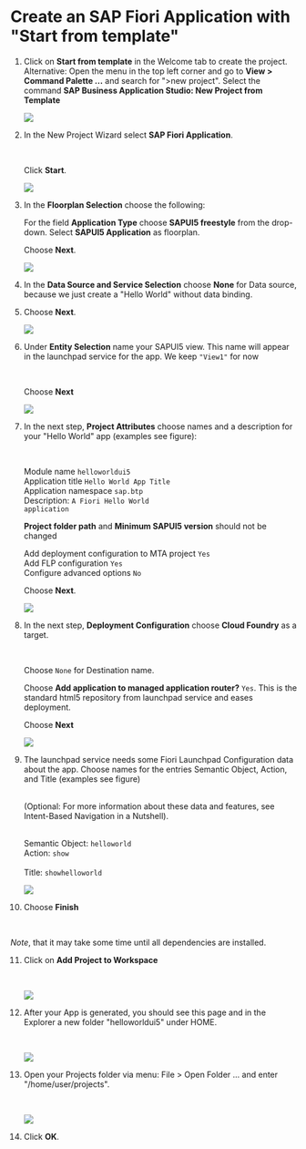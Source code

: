 
# Create an SAP Fiori Application with "Start from template"

1. Click on <strong>Start from template</strong> in the Welcome tab to create the project.
Alternative: Open the menu in the top left corner and go to <strong>View > Command Palette ...</strong> and search for ">new project". Select the command <strong>SAP Business Application Studio: New Project from Template</strong><br />

     ![](../images/BAS_start.png)

2. In the New Project Wizard select **SAP Fiori Application**.</li><br />

   Click <strong>Start</strong>.

     ![](../images/Template_Fiori_app.png)


3. In the <strong>Floorplan Selection</strong> choose the following:</li>

   For the field <strong>Application Type</strong> choose <strong>SAPUI5 freestyle</strong> from the drop-down.
   Select <strong>SAPUI5 Application</strong> as floorplan.

   Choose <strong>Next</strong>.

     ![](../images/Template_UI5.png)


4. In the <strong>Data Source and Service Selection</strong> choose <strong>None</strong> for Data source, because we just create a "Hello World" without data binding.</li>

5. Choose <strong>Next</strong>.</li>

     ![](../images/Data_Source.png)


6. Under <strong>Entity Selection</strong> name your SAPUI5 view. This name will appear in the launchpad service for the app. We keep <code>"View1"</code> for now</li><br />

   Choose <strong>Next</strong>

     ![](../images/View1.png")

7. In the next step, <strong>Project Attributes</strong> choose names and a description for your "Hello World" app (examples see figure):</li><br />

   Module name <code>helloworldui5 </code><br>
   Application title <code>Hello World App Title </code><br>
   Application namespace <code>sap.btp </code><br>
   Description: <code>A Fiori Hello World application  </code><br>

   <strong>Project folder path</strong> and <strong>Minimum SAPUI5 version</strong> should not be changed

   Add deployment configuration to MTA project <code>Yes </code><br>
   Add FLP configuration <code>Yes</code><br>
   Configure advanced options <code>No</code><br>

   Choose <strong>Next</strong>.

     ![](../images/Template_Project_Attributes.png)

8. In the next step, <strong>Deployment Configuration</strong> choose <strong>Cloud Foundry</strong> as a target.</li><br />

   Choose <code>None</code> for Destination name.

   Choose <strong>Add application to managed application router?</strong> <code>Yes</code>.
   This is the standard html5 repository from launchpad service and eases deployment.

   Choose <strong>Next</strong>

     ![](../images/Deployment_Config.png)

9. The launchpad service needs some Fiori Launchpad Configuration data about the app. Choose names for the entries Semantic Object, Action, and Title (examples see figure)</li><br />
   (Optional: For more information about these data and features, see Intent-Based Navigation in a Nutshell).<br /><br />

   Semantic Object: <code>helloworld </code><br>
   Action: <code>show </code><br>
   Title: <code>showhelloworld </code> <br>

     ![](../images/Fiori_Launchpad_config.png)

10. Choose <strong>Finish</strong></li><br />

*Note*, that it may take some time until all dependencies are installed.

11. Click on <strong>Add Project to Workspace</strong></li><br />

     ![](../images/Workspace.png)

12. After your App is generated, you should see this page and in the Explorer a new folder "helloworldui5" under HOME.</li><br />

     ![](../images/BAS_Project_App_Info.png)

13. Open your Projects folder via menu: File > Open Folder ... and enter "/home/user/projects".</li><br />

     ![](../images/Open_Projects_folder.png)
 
14. Click <strong>OK</strong>.</li>


